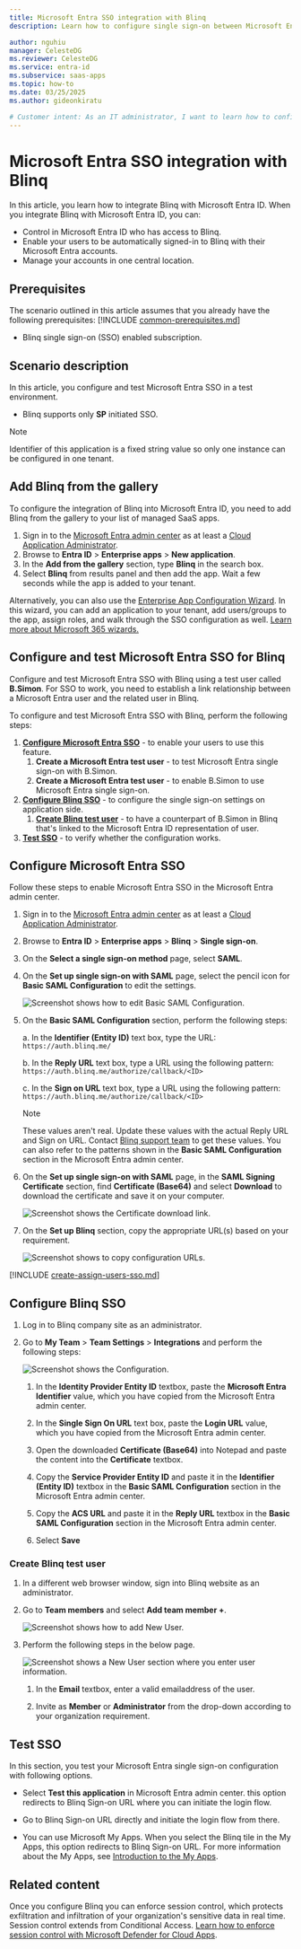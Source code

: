 ```yaml
---
title: Microsoft Entra SSO integration with Blinq
description: Learn how to configure single sign-on between Microsoft Entra ID and Blinq.

author: nguhiu
manager: CelesteDG
ms.reviewer: CelesteDG
ms.service: entra-id
ms.subservice: saas-apps
ms.topic: how-to
ms.date: 03/25/2025
ms.author: gideonkiratu

# Customer intent: As an IT administrator, I want to learn how to configure single sign-on between Microsoft Entra ID and Blinq so that I can control who has access to Blinq, enable automatic sign-in with Microsoft Entra accounts, and manage my accounts in one central location.
---
```


# Microsoft Entra SSO integration with Blinq

In this article,  you learn how to integrate Blinq with Microsoft Entra ID. When you integrate Blinq with Microsoft Entra ID, you can:

* Control in Microsoft Entra ID who has access to Blinq.
* Enable your users to be automatically signed-in to Blinq with their Microsoft Entra accounts.
* Manage your accounts in one central location.

## Prerequisites
The scenario outlined in this article assumes that you already have the following prerequisites:
[!INCLUDE [common-prerequisites.md](~/identity/saas-apps/includes/common-prerequisites.md)]
* Blinq single sign-on (SSO) enabled subscription.

## Scenario description

In this article,  you configure and test Microsoft Entra SSO in a test environment.

* Blinq supports only **SP** initiated SSO.

> [!NOTE]
> Identifier of this application is a fixed string value so only one instance can be configured in one tenant.

## Add Blinq from the gallery

To configure the integration of Blinq into Microsoft Entra ID, you need to add Blinq from the gallery to your list of managed SaaS apps.

1. Sign in to the [Microsoft Entra admin center](https://entra.microsoft.com) as at least a [Cloud Application Administrator](~/identity/role-based-access-control/permissions-reference.md#cloud-application-administrator).
1. Browse to **Entra ID** > **Enterprise apps** > **New application**.
1. In the **Add from the gallery** section, type **Blinq** in the search box.
1. Select **Blinq** from results panel and then add the app. Wait a few seconds while the app is added to your tenant.

Alternatively, you can also use the [Enterprise App Configuration Wizard](https://portal.office.com/AdminPortal/home?Q=Docs#/azureadappintegration). In this wizard, you can add an application to your tenant, add users/groups to the app, assign roles, and walk through the SSO configuration as well. [Learn more about Microsoft 365 wizards.](/microsoft-365/admin/misc/azure-ad-setup-guides)

## Configure and test Microsoft Entra SSO for Blinq

Configure and test Microsoft Entra SSO with Blinq using a test user called **B.Simon**. For SSO to work, you need to establish a link relationship between a Microsoft Entra user and the related user in Blinq.

To configure and test Microsoft Entra SSO with Blinq, perform the following steps:

1. **[Configure Microsoft Entra SSO](#configure-microsoft-entra-sso)** - to enable your users to use this feature.
    1. **Create a Microsoft Entra test user** - to test Microsoft Entra single sign-on with B.Simon.
    1. **Create a Microsoft Entra test user** - to enable B.Simon to use Microsoft Entra single sign-on.
1. **[Configure Blinq SSO](#configure-blinq-sso)** - to configure the single sign-on settings on application side.
    1. **[Create Blinq test user](#create-blinq-test-user)** - to have a counterpart of B.Simon in Blinq that's linked to the Microsoft Entra ID representation of user.
1. **[Test SSO](#test-sso)** - to verify whether the configuration works.

## Configure Microsoft Entra SSO

Follow these steps to enable Microsoft Entra SSO in the Microsoft Entra admin center.

1. Sign in to the [Microsoft Entra admin center](https://entra.microsoft.com) as at least a [Cloud Application Administrator](~/identity/role-based-access-control/permissions-reference.md#cloud-application-administrator).
1. Browse to **Entra ID** > **Enterprise apps** > **Blinq** > **Single sign-on**.
1. On the **Select a single sign-on method** page, select **SAML**.
1. On the **Set up single sign-on with SAML** page, select the pencil icon for **Basic SAML Configuration** to edit the settings.

   ![Screenshot shows how to edit Basic SAML Configuration.](common/edit-urls.png "Basic Configuration")

1. On the **Basic SAML Configuration** section, perform the following steps:

    a. In the **Identifier (Entity ID)** text box, type the URL:
    `https://auth.blinq.me/`

    b. In the **Reply URL** text box, type a URL using the following pattern:
    `https://auth.blinq.me/authorize/callback/<ID>`

    c. In the **Sign on URL** text box, type a URL using the following pattern:
    `https://auth.blinq.me/authorize/callback/<ID>`

	> [!NOTE]
	> These values aren't real. Update these values with the actual Reply URL and Sign on URL. Contact [Blinq support team](mailto:support@blinq.me) to get these values. You can also refer to the patterns shown in the **Basic SAML Configuration** section in the Microsoft Entra admin center.

1. On the **Set up single sign-on with SAML** page, in the **SAML Signing Certificate** section, find **Certificate (Base64)** and select **Download** to download the certificate and save it on your computer.

	![Screenshot shows the Certificate download link.](common/certificatebase64.png "Certificate")

1. On the **Set up Blinq** section, copy the appropriate URL(s) based on your requirement.

	![Screenshot shows to copy configuration URLs.](common/copy-configuration-urls.png "Metadata")

[!INCLUDE [create-assign-users-sso.md](~/identity/saas-apps/includes/create-assign-users-sso.md)]

## Configure Blinq SSO

1. Log in to Blinq company site as an administrator.

1. Go to **My Team** > **Team Settings** > **Integrations** and perform the following steps:

   ![Screenshot shows the Configuration.](./media/blinq-tutorial/settings.png "Configuration")

   1. In the **Identity Provider Entity ID** textbox, paste the **Microsoft Entra Identifier** value, which you have copied from the Microsoft Entra admin center.

   1. In the **Single Sign On URL** text box, paste the **Login URL** value, which you have copied from the Microsoft Entra admin center.

   1. Open the downloaded **Certificate (Base64)** into Notepad and paste the content into the **Certificate** textbox.

   1. Copy the **Service Provider Entity ID** and paste it in the **Identifier (Entity ID)** textbox in the **Basic SAML Configuration** section in the Microsoft Entra admin center.

   1. Copy the **ACS URL** and paste it in the **Reply URL** textbox in the **Basic SAML Configuration** section in the Microsoft Entra admin center.

   1. Select **Save**

### Create Blinq test user

1. In a different web browser window, sign into Blinq website as an administrator.

1. Go to **Team members** and select **Add team member +**.

    ![Screenshot shows how to add New User.](./media/blinq-tutorial/user.png "New User")

1. Perform the following steps in the below page.

   ![Screenshot shows a New User section where you enter user information.](./media/blinq-tutorial/profile.png "User Information")

    1. In the **Email** textbox, enter a valid emailaddress of the user.

    1. Invite as **Member** or **Administrator** from the drop-down according to your organization requirement.

## Test SSO 

In this section, you test your Microsoft Entra single sign-on configuration with following options.
 
* Select **Test this application** in Microsoft Entra admin center. this option redirects to Blinq Sign-on URL where you can initiate the login flow.
 
* Go to Blinq Sign-on URL directly and initiate the login flow from there.
 
* You can use Microsoft My Apps. When you select the Blinq tile in the My Apps, this option redirects to Blinq Sign-on URL. For more information about the My Apps, see [Introduction to the My Apps](https://support.microsoft.com/account-billing/sign-in-and-start-apps-from-the-my-apps-portal-2f3b1bae-0e5a-4a86-a33e-876fbd2a4510).

## Related content

Once you configure Blinq you can enforce session control, which protects exfiltration and infiltration of your organization's sensitive data in real time. Session control extends from Conditional Access. [Learn how to enforce session control with Microsoft Defender for Cloud Apps](/cloud-app-security/proxy-deployment-any-app).
